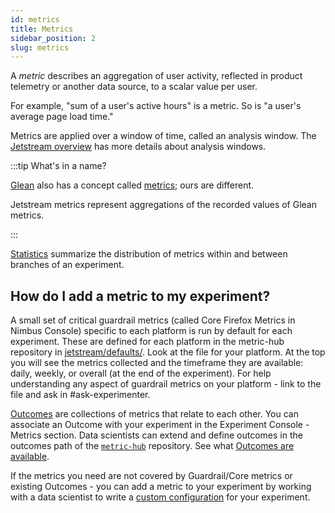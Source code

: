 ```yaml
---
id: metrics
title: Metrics
sidebar_position: 2
slug: metrics
---
```


A *metric* describes an aggregation of user activity,
reflected in product telemetry or another data source,
to a scalar value per user.

For example, "sum of a user's active hours" is a metric.
So is "a user's average page load time."

Metrics are applied over a window of time,
called an analysis window.
The [Jetstream overview](./overview) has more details about analysis windows.

:::tip What's in a name?

[Glean](https://mozilla.github.io/glean/book/index.html)
also has a concept called
[metrics](https://mozilla.github.io/glean/book/appendix/glossary.html#metric);
ours are different.

Jetstream metrics represent aggregations of the recorded values of Glean metrics.

:::

[Statistics](./statistics) summarize the distribution of metrics
within and between branches of an experiment.

## How do I add a metric to my experiment?

A small set of critical guardrail metrics (called Core Firefox Metrics in Nimbus Console)
specific to each platform is run by default for each experiment.
These are defined for each platform in the metric-hub repository in [jetstream/defaults/](https://github.com/mozilla/metric-hub/tree/main/jetstream/defaults/). Look at the file for your platform. At the top you will see the metrics collected and the timeframe they are available: daily, weekly, or overall (at the end of the experiment).  For help understanding any aspect of guardrail metrics on your platform - link to the file and ask in #ask-experimenter.

[Outcomes](https://experimenter.info/deep-dives/jetstream/outcomes) are collections of metrics that relate to each other.  You can associate an Outcome with your experiment in the Experiment Console - Metrics section.
Data scientists can extend and define outcomes in the outcomes path of the
[`metric-hub`](https://github.com/mozilla/metric-hub/tree/main/jetstream/outcomes) repository.  See what [Outcomes are available](https://mozilla.github.io/metric-hub/outcomes/fenix/default-browser/).

If the metrics you need are not covered by Guardrail/Core metrics or existing Outcomes - you can add a metric to your experiment by working with a data scientist to write a [custom configuration](https://experimenter.info/system-architecture#custom-configuration-aka-jetstream-configuration-files) for your experiment.




